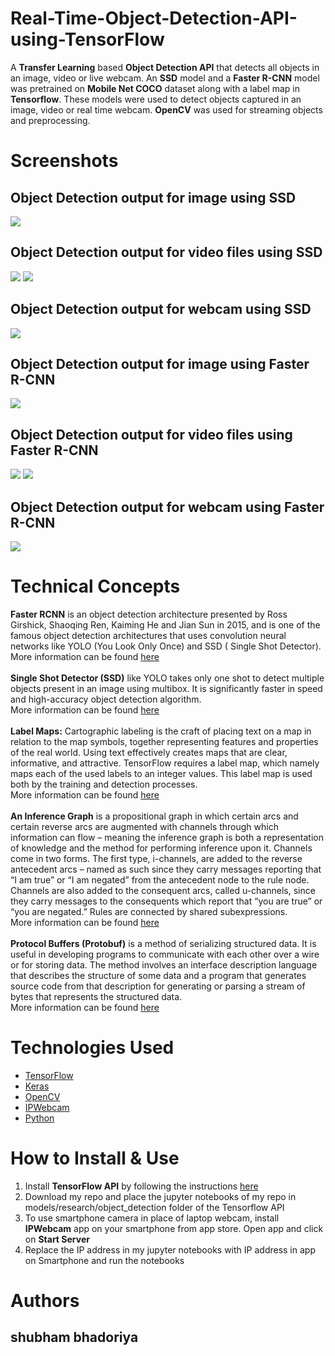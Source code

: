 # Real-Time-Object-Detection-API-using-TensorFlow
A <b>Transfer Learning</b> based <b>Object Detection API</b> that detects all objects in an image, video or live webcam. An <b>SSD</b> model and a <b>Faster R-CNN</b> model was pretrained on <b>Mobile Net COCO</b> dataset along with a label map in <b>Tensorflow</b>. These models were used to detect objects captured in an image, video or real time webcam. <b>OpenCV</b> was used for streaming objects and preprocessing.

# Screenshots
## Object Detection output for image using SSD
<img src="https://github.com/kaushikjadhav01/Real-Time-Object-Detection-API-using-TensorFlow/blob/master/screenshots/output_image_ssd.png">

## Object Detection output for video files using SSD
<img src="https://github.com/kaushikjadhav01/Real-Time-Object-Detection-API-using-TensorFlow/blob/master/screenshots/output_ssd_video1.PNG">
<img src="https://github.com/kaushikjadhav01/Real-Time-Object-Detection-API-using-TensorFlow/blob/master/screenshots/output_ssd_video2.PNG">

## Object Detection output for webcam using SSD
<img src="https://github.com/kaushikjadhav01/Real-Time-Object-Detection-API-using-TensorFlow/blob/master/screenshots/output_ssd_webcam.PNG">

## Object Detection output for image using Faster R-CNN
<img src="https://github.com/kaushikjadhav01/Real-Time-Object-Detection-API-using-TensorFlow/blob/master/screenshots/output_image_rcnn.png">

## Object Detection output for video files using Faster R-CNN
<img src="https://github.com/kaushikjadhav01/Real-Time-Object-Detection-API-using-TensorFlow/blob/master/screenshots/output_rcnn_video1.PNG">
<img src="https://github.com/kaushikjadhav01/Real-Time-Object-Detection-API-using-TensorFlow/blob/master/screenshots/output_rcnn_video2.PNG">

## Object Detection output for webcam using Faster R-CNN
<img src="https://github.com/kaushikjadhav01/Real-Time-Object-Detection-API-using-TensorFlow/blob/master/screenshots/output_rcnn_webcam.PNG">

# Technical Concepts
<b>Faster RCNN</b> is an object detection architecture presented by Ross Girshick, Shaoqing Ren, Kaiming He and Jian Sun in 2015, and is one of the famous object detection architectures that uses convolution neural networks like YOLO (You Look Only Once) and SSD ( Single Shot Detector).<br>
More information can be found <a href="https://towardsdatascience.com/faster-rcnn-object-detection-f865e5ed7fc4">here</a>
<br>
<br>
<b>Single Shot Detector (SSD)</b> like YOLO takes only one shot to detect multiple objects present in an image using multibox.
It is significantly faster in speed and high-accuracy object detection algorithm.<br>
More information can be found <a href="https://towardsdatascience.com/ssd-single-shot-detector-for-object-detection-using-multibox-1818603644ca">here</a>
<br>
<br>
<b>Label Maps:</b>  Cartographic labeling is the craft of placing text on a map in relation to the map symbols, together representing features and properties of the real world. Using text effectively creates maps that are clear, informative, and attractive. TensorFlow requires a label map, which namely maps each of the used labels to an integer values. This label map is used both by the training and detection processes.<br>
More information can be found <a href="https://tensorflow-object-detection-api-tutorial.readthedocs.io/en/latest/training.html">here</a>
<br>
<br>
<b>An Inference Graph</b> is a propositional graph in which certain arcs and certain reverse arcs are augmented with channels through which information can flow – meaning the inference graph is both a representation of knowledge and the method for performing inference upon it. Channels come in two forms. The first type, i-channels, are added to the reverse antecedent arcs – named as such since they carry messages reporting that “I am true” or “I am negated” from the antecedent node to the rule node. Channels are also added to the consequent arcs, called u-channels, since they carry messages to the consequents which report that “you are true” or “you are negated.” Rules are connected by shared subexpressions.<br>
More information can be found <a href="http://www.cogsys.org/papers/2013poster15.pdf">here</a>
<br>
<br>
<b>Protocol Buffers (Protobuf)</b> is a method of serializing structured data. It is useful in developing programs to communicate with each other over a wire or for storing data. The method involves an interface description language that describes the structure of some data and a program that generates source code from that description for generating or parsing a stream of bytes that represents the structured data.<br>
More information can be found <a href="http://www.cogsys.org/papers/2013poster15.pdf">here</a>

# Technologies Used
<ul>
<li><a href="https://www.tensorflow.org/">TensorFlow</a></li>
<li><a href="https://keras.io/">Keras</a></li>
<li><a href="https://opencv.org/">OpenCV</a></li>
<li><a href="https://play.google.com/store/apps/details?id=com.pas.webcam&hl=en_IN">IPWebcam</a></li>
<li><a href="https://www.python.org/">Python</a></li>
</ul>

# How to Install & Use
<ol>
<li>Install <b>TensorFlow API</b> by following the instructions <a href="https://github.com/tensorflow/models/blob/master/research/object_detection/g3doc/installation.md">here</a></li>
<li>Download my repo and place the jupyter notebooks of my repo in models/research/object_detection folder of the Tensorflow API</li>
<li>To use smartphone camera in place of laptop webcam, install <b>IPWebcam</b> app on your smartphone from app store. Open app and click on <b>Start Server</b></li>
<li>Replace the IP address in my jupyter notebooks with IP address in app on Smartphone and run the notebooks</li>
</ol>

# Authors
## shubham bhadoriya

